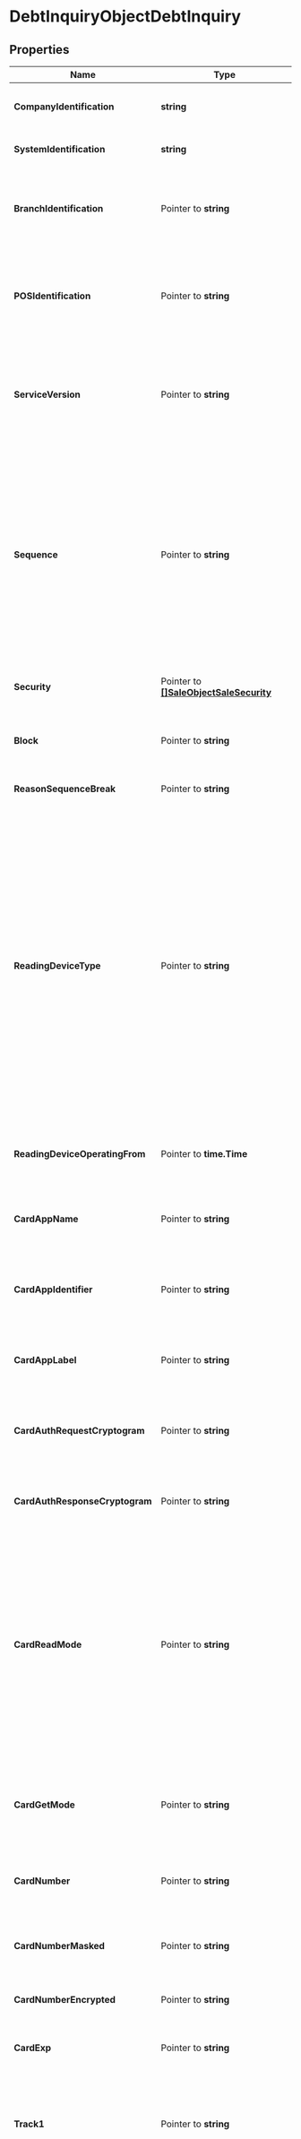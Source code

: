 # DebtInquiryObjectDebtInquiry

## Properties

Name | Type | Description | Notes
------------ | ------------- | ------------- | -------------
**CompanyIdentification** | **string** | ID que identifica la companía desde donde proviene la petición. | 
**SystemIdentification** | **string** | ID que identifica el sistema desde donde proviene la petición. | 
**BranchIdentification** | Pointer to **string** | ID que identifica la sucursal desde donde proviene la petición. Esta sucursal pertenece a una determinada companía. | [optional] 
**POSIdentification** | Pointer to **string** | ID que identifica la caja o punto de venta desde donde proviene la petición. Este punto de venta pertenece a una determinada sucursal y companía. | [optional] 
**ServiceVersion** | Pointer to **string** | Versión del Servicio de la Plataforma con la cual se quiere transaccionar, en caso de no ser especificado será atendido por la última versión del servicio disponible. | [optional] 
**Sequence** | Pointer to **string** | Retornado en todas las respuesta que el POS/PINPAD debe enviar en el próximo requerimiento. En caso de que el POS no lo envíe, envíe vacío o con un valor que no corresponde se produce “La Ruptura de Secuencia” y la plataforma si la última transacción que realizó el POS no esta confirmada y esta Aprobada genera entonces una reversa de la misma. | [optional] 
**Security** | Pointer to [**[]SaleObjectSaleSecurity**](SaleObjectSaleSecurity.md) | Datos asociados a la seguridad de la transacción o de elementos sensibles. | [optional] 
**Block** | Pointer to **string** | ID que identifica a un grupo de transacciones que serán confirmadas o canceladas | [optional] 
**ReasonSequenceBreak** | Pointer to **string** | Motivo por el cual se requiere romper la secuencia. | [optional] 
**ReadingDeviceType** | Pointer to **string** | Tipo de dispositivo utilizado para ingresar los datos de la tarjeta. En función al dispositivo usado, serán realizadas ciertas verificaciones, por lo que ciertos datos serán requeridos. CustomerKeyboard, utilizado para ingreso manual de tarjeta a través de un portal web, por ejemplo - Keyboard, utilizado para ingreso manual de la tarjeta por parte del vendedor - MagneticStripReader, lector de banda de tarjetas por emulación de teclado, u otro valor configurado  que indentifique el dispositivo que se esta utilizando. | [optional] 
**ReadingDeviceOperatingFrom** | Pointer to **time.Time** | Indica desde cuando se encuentra operativo o encendido el dispositivo | [optional] 
**CardAppName** | Pointer to **string** | Disponible solo con Tarjetas Chip (Incluye Contacless Chip), se debe imprimir en los Tickets/Vouchers. | [optional] 
**CardAppIdentifier** | Pointer to **string** | Disponible solo con Tarjetas Chip (Incluye Contacless Chip), se debe imprimir en los Tickets/Vouchers. | [optional] 
**CardAppLabel** | Pointer to **string** | Disponible solo con Tarjetas Chip (Incluye Contacless Chip), se debe imprimir en los Tickets/Vouchers. | [optional] 
**CardAuthRequestCryptogram** | Pointer to **string** | Disponible solo con Tarjetas Chip (Incluye Contacless Chip), se debe imprimir en los Tickets/Vouchers. | [optional] 
**CardAuthResponseCryptogram** | Pointer to **string** | Disponible solo con Tarjetas Chip (Incluye Contacless Chip), se debe imprimir en los Tickets/Vouchers. | [optional] 
**CardReadMode** | Pointer to **string** | Modo de ingreso de los datos de la tarjeta. Los posibles valores significan: C - EMV Chip / B - Banda magnética / L - Contactless Chip / S - Contactless Banda / M - Manual (Tarjeta Presente) / T - Digitada (Tarjeta no Presente) / E - ECOMMERCE (Ventas por Internet)  / F - FALLBACK (Banda por falla en Chip) / K - TOKEN / R - Recurring ( Pagos Recurrentes ) | [optional] 
**CardGetMode** | Pointer to **string** | Indican por cada elemento que contiene los datos sensibles, si están encriptados  y también el algoritmo usado. En caso de no estar especificado se asume PLAIN. | [optional] 
**CardNumber** | Pointer to **string** | Número de Tarjeta, en el caso de las respuestas el mismo estará enmascarado. | [optional] 
**CardNumberMasked** | Pointer to **string** | Número de tarjeta enmascarado, según indica la parametrización en la base de datos. Se utilizará para imprimir en el cupón.   | [optional] 
**CardNumberEncrypted** | Pointer to **string** | Número de tarjeta encriptado. | [optional] 
**CardExp** | Pointer to **string** | Fecha de vencimiento de la tarjeta. Este dato sera necesario si el modo de ingreso fue manual/digitada. | [optional] 
**Track1** | Pointer to **string** | Banda Número 1 de la tarjeta. Este dato sera necesario si el modo de ingreso fue por banda (deslizando la banda por el lector). | [optional] 
**Track2** | Pointer to **string** | Banda Número 2 de la tarjeta. Este dato sera necesario si el modo de ingreso fue por banda (deslizando la banda por el lector). | [optional] 
**InputTokens** | Pointer to [**[]SaleObjectSaleInputTokens**](SaleObjectSaleInputTokens.md) | Tokens. | [optional] 
**SecurityCode** | Pointer to **string** | Código de seguridad de la tarjeta. | [optional] 
**Pin** | Pointer to **string** | PIN block | [optional] 
**CardLastFourDigits** | Pointer to **string** | últimos 4 digitos de la tarjeta, ingresado a partir de lo que el vendedor verifica en la superficie de la tarjeta. Este dato solo sera requerido para ciertos tipos de dispositivos de capturas, como por ejemplo lectores de tarjetas por emulación de teclado, y siempre y cuando la parametrización de la marca de la tarjeta asi lo indique. | [optional] 
**CredentialToken** | Pointer to **string** | Token asociado a la Credencial Enrolada | [optional] 
**CredentialIssuerToken** | Pointer to **string** | Emisor del Token asociado a la credencial enrolada | [optional] 
**Payer** | Pointer to [**SaleObjectSalePayer**](SaleObjectSalePayer.md) |  | [optional] 
**Customer** | Pointer to [**SaleObjectSaleCustomer**](SaleObjectSaleCustomer.md) |  | [optional] 
**PaymentFacilitatorID** | Pointer to **string** | Identificador de facilitador de pagos o Payfac. | [optional] 
**MerchantID** | Pointer to **string** | Número de comercio utilizado para realizar la transacción. Este Número es asignado por el host, y parametrizado en la BD, relacionado a cada uno de los planes disponibles. | [optional] 
**TerminalID** | Pointer to **string** | Identificador de Terminal por el cual se envía la Transacción al Host. | [optional] 
**TerminalTrace** | Pointer to **int32** | Número de Trace/Secuencia que genera la plataforma para la transacción asociado al TerminalID. | [optional] 
**SettlementBatchNumber** | Pointer to **int32** | Para aquellos host que exista el concepto de lote, es el número de lote al cual pertenece la transacción. | [optional] 

## Methods

### NewDebtInquiryObjectDebtInquiry

`func NewDebtInquiryObjectDebtInquiry(companyIdentification string, systemIdentification string, ) *DebtInquiryObjectDebtInquiry`

NewDebtInquiryObjectDebtInquiry instantiates a new DebtInquiryObjectDebtInquiry object
This constructor will assign default values to properties that have it defined,
and makes sure properties required by API are set, but the set of arguments
will change when the set of required properties is changed

### NewDebtInquiryObjectDebtInquiryWithDefaults

`func NewDebtInquiryObjectDebtInquiryWithDefaults() *DebtInquiryObjectDebtInquiry`

NewDebtInquiryObjectDebtInquiryWithDefaults instantiates a new DebtInquiryObjectDebtInquiry object
This constructor will only assign default values to properties that have it defined,
but it doesn't guarantee that properties required by API are set

### GetCompanyIdentification

`func (o *DebtInquiryObjectDebtInquiry) GetCompanyIdentification() string`

GetCompanyIdentification returns the CompanyIdentification field if non-nil, zero value otherwise.

### GetCompanyIdentificationOk

`func (o *DebtInquiryObjectDebtInquiry) GetCompanyIdentificationOk() (*string, bool)`

GetCompanyIdentificationOk returns a tuple with the CompanyIdentification field if it's non-nil, zero value otherwise
and a boolean to check if the value has been set.

### SetCompanyIdentification

`func (o *DebtInquiryObjectDebtInquiry) SetCompanyIdentification(v string)`

SetCompanyIdentification sets CompanyIdentification field to given value.


### GetSystemIdentification

`func (o *DebtInquiryObjectDebtInquiry) GetSystemIdentification() string`

GetSystemIdentification returns the SystemIdentification field if non-nil, zero value otherwise.

### GetSystemIdentificationOk

`func (o *DebtInquiryObjectDebtInquiry) GetSystemIdentificationOk() (*string, bool)`

GetSystemIdentificationOk returns a tuple with the SystemIdentification field if it's non-nil, zero value otherwise
and a boolean to check if the value has been set.

### SetSystemIdentification

`func (o *DebtInquiryObjectDebtInquiry) SetSystemIdentification(v string)`

SetSystemIdentification sets SystemIdentification field to given value.


### GetBranchIdentification

`func (o *DebtInquiryObjectDebtInquiry) GetBranchIdentification() string`

GetBranchIdentification returns the BranchIdentification field if non-nil, zero value otherwise.

### GetBranchIdentificationOk

`func (o *DebtInquiryObjectDebtInquiry) GetBranchIdentificationOk() (*string, bool)`

GetBranchIdentificationOk returns a tuple with the BranchIdentification field if it's non-nil, zero value otherwise
and a boolean to check if the value has been set.

### SetBranchIdentification

`func (o *DebtInquiryObjectDebtInquiry) SetBranchIdentification(v string)`

SetBranchIdentification sets BranchIdentification field to given value.

### HasBranchIdentification

`func (o *DebtInquiryObjectDebtInquiry) HasBranchIdentification() bool`

HasBranchIdentification returns a boolean if a field has been set.

### GetPOSIdentification

`func (o *DebtInquiryObjectDebtInquiry) GetPOSIdentification() string`

GetPOSIdentification returns the POSIdentification field if non-nil, zero value otherwise.

### GetPOSIdentificationOk

`func (o *DebtInquiryObjectDebtInquiry) GetPOSIdentificationOk() (*string, bool)`

GetPOSIdentificationOk returns a tuple with the POSIdentification field if it's non-nil, zero value otherwise
and a boolean to check if the value has been set.

### SetPOSIdentification

`func (o *DebtInquiryObjectDebtInquiry) SetPOSIdentification(v string)`

SetPOSIdentification sets POSIdentification field to given value.

### HasPOSIdentification

`func (o *DebtInquiryObjectDebtInquiry) HasPOSIdentification() bool`

HasPOSIdentification returns a boolean if a field has been set.

### GetServiceVersion

`func (o *DebtInquiryObjectDebtInquiry) GetServiceVersion() string`

GetServiceVersion returns the ServiceVersion field if non-nil, zero value otherwise.

### GetServiceVersionOk

`func (o *DebtInquiryObjectDebtInquiry) GetServiceVersionOk() (*string, bool)`

GetServiceVersionOk returns a tuple with the ServiceVersion field if it's non-nil, zero value otherwise
and a boolean to check if the value has been set.

### SetServiceVersion

`func (o *DebtInquiryObjectDebtInquiry) SetServiceVersion(v string)`

SetServiceVersion sets ServiceVersion field to given value.

### HasServiceVersion

`func (o *DebtInquiryObjectDebtInquiry) HasServiceVersion() bool`

HasServiceVersion returns a boolean if a field has been set.

### GetSequence

`func (o *DebtInquiryObjectDebtInquiry) GetSequence() string`

GetSequence returns the Sequence field if non-nil, zero value otherwise.

### GetSequenceOk

`func (o *DebtInquiryObjectDebtInquiry) GetSequenceOk() (*string, bool)`

GetSequenceOk returns a tuple with the Sequence field if it's non-nil, zero value otherwise
and a boolean to check if the value has been set.

### SetSequence

`func (o *DebtInquiryObjectDebtInquiry) SetSequence(v string)`

SetSequence sets Sequence field to given value.

### HasSequence

`func (o *DebtInquiryObjectDebtInquiry) HasSequence() bool`

HasSequence returns a boolean if a field has been set.

### GetSecurity

`func (o *DebtInquiryObjectDebtInquiry) GetSecurity() []SaleObjectSaleSecurity`

GetSecurity returns the Security field if non-nil, zero value otherwise.

### GetSecurityOk

`func (o *DebtInquiryObjectDebtInquiry) GetSecurityOk() (*[]SaleObjectSaleSecurity, bool)`

GetSecurityOk returns a tuple with the Security field if it's non-nil, zero value otherwise
and a boolean to check if the value has been set.

### SetSecurity

`func (o *DebtInquiryObjectDebtInquiry) SetSecurity(v []SaleObjectSaleSecurity)`

SetSecurity sets Security field to given value.

### HasSecurity

`func (o *DebtInquiryObjectDebtInquiry) HasSecurity() bool`

HasSecurity returns a boolean if a field has been set.

### GetBlock

`func (o *DebtInquiryObjectDebtInquiry) GetBlock() string`

GetBlock returns the Block field if non-nil, zero value otherwise.

### GetBlockOk

`func (o *DebtInquiryObjectDebtInquiry) GetBlockOk() (*string, bool)`

GetBlockOk returns a tuple with the Block field if it's non-nil, zero value otherwise
and a boolean to check if the value has been set.

### SetBlock

`func (o *DebtInquiryObjectDebtInquiry) SetBlock(v string)`

SetBlock sets Block field to given value.

### HasBlock

`func (o *DebtInquiryObjectDebtInquiry) HasBlock() bool`

HasBlock returns a boolean if a field has been set.

### GetReasonSequenceBreak

`func (o *DebtInquiryObjectDebtInquiry) GetReasonSequenceBreak() string`

GetReasonSequenceBreak returns the ReasonSequenceBreak field if non-nil, zero value otherwise.

### GetReasonSequenceBreakOk

`func (o *DebtInquiryObjectDebtInquiry) GetReasonSequenceBreakOk() (*string, bool)`

GetReasonSequenceBreakOk returns a tuple with the ReasonSequenceBreak field if it's non-nil, zero value otherwise
and a boolean to check if the value has been set.

### SetReasonSequenceBreak

`func (o *DebtInquiryObjectDebtInquiry) SetReasonSequenceBreak(v string)`

SetReasonSequenceBreak sets ReasonSequenceBreak field to given value.

### HasReasonSequenceBreak

`func (o *DebtInquiryObjectDebtInquiry) HasReasonSequenceBreak() bool`

HasReasonSequenceBreak returns a boolean if a field has been set.

### GetReadingDeviceType

`func (o *DebtInquiryObjectDebtInquiry) GetReadingDeviceType() string`

GetReadingDeviceType returns the ReadingDeviceType field if non-nil, zero value otherwise.

### GetReadingDeviceTypeOk

`func (o *DebtInquiryObjectDebtInquiry) GetReadingDeviceTypeOk() (*string, bool)`

GetReadingDeviceTypeOk returns a tuple with the ReadingDeviceType field if it's non-nil, zero value otherwise
and a boolean to check if the value has been set.

### SetReadingDeviceType

`func (o *DebtInquiryObjectDebtInquiry) SetReadingDeviceType(v string)`

SetReadingDeviceType sets ReadingDeviceType field to given value.

### HasReadingDeviceType

`func (o *DebtInquiryObjectDebtInquiry) HasReadingDeviceType() bool`

HasReadingDeviceType returns a boolean if a field has been set.

### GetReadingDeviceOperatingFrom

`func (o *DebtInquiryObjectDebtInquiry) GetReadingDeviceOperatingFrom() time.Time`

GetReadingDeviceOperatingFrom returns the ReadingDeviceOperatingFrom field if non-nil, zero value otherwise.

### GetReadingDeviceOperatingFromOk

`func (o *DebtInquiryObjectDebtInquiry) GetReadingDeviceOperatingFromOk() (*time.Time, bool)`

GetReadingDeviceOperatingFromOk returns a tuple with the ReadingDeviceOperatingFrom field if it's non-nil, zero value otherwise
and a boolean to check if the value has been set.

### SetReadingDeviceOperatingFrom

`func (o *DebtInquiryObjectDebtInquiry) SetReadingDeviceOperatingFrom(v time.Time)`

SetReadingDeviceOperatingFrom sets ReadingDeviceOperatingFrom field to given value.

### HasReadingDeviceOperatingFrom

`func (o *DebtInquiryObjectDebtInquiry) HasReadingDeviceOperatingFrom() bool`

HasReadingDeviceOperatingFrom returns a boolean if a field has been set.

### GetCardAppName

`func (o *DebtInquiryObjectDebtInquiry) GetCardAppName() string`

GetCardAppName returns the CardAppName field if non-nil, zero value otherwise.

### GetCardAppNameOk

`func (o *DebtInquiryObjectDebtInquiry) GetCardAppNameOk() (*string, bool)`

GetCardAppNameOk returns a tuple with the CardAppName field if it's non-nil, zero value otherwise
and a boolean to check if the value has been set.

### SetCardAppName

`func (o *DebtInquiryObjectDebtInquiry) SetCardAppName(v string)`

SetCardAppName sets CardAppName field to given value.

### HasCardAppName

`func (o *DebtInquiryObjectDebtInquiry) HasCardAppName() bool`

HasCardAppName returns a boolean if a field has been set.

### GetCardAppIdentifier

`func (o *DebtInquiryObjectDebtInquiry) GetCardAppIdentifier() string`

GetCardAppIdentifier returns the CardAppIdentifier field if non-nil, zero value otherwise.

### GetCardAppIdentifierOk

`func (o *DebtInquiryObjectDebtInquiry) GetCardAppIdentifierOk() (*string, bool)`

GetCardAppIdentifierOk returns a tuple with the CardAppIdentifier field if it's non-nil, zero value otherwise
and a boolean to check if the value has been set.

### SetCardAppIdentifier

`func (o *DebtInquiryObjectDebtInquiry) SetCardAppIdentifier(v string)`

SetCardAppIdentifier sets CardAppIdentifier field to given value.

### HasCardAppIdentifier

`func (o *DebtInquiryObjectDebtInquiry) HasCardAppIdentifier() bool`

HasCardAppIdentifier returns a boolean if a field has been set.

### GetCardAppLabel

`func (o *DebtInquiryObjectDebtInquiry) GetCardAppLabel() string`

GetCardAppLabel returns the CardAppLabel field if non-nil, zero value otherwise.

### GetCardAppLabelOk

`func (o *DebtInquiryObjectDebtInquiry) GetCardAppLabelOk() (*string, bool)`

GetCardAppLabelOk returns a tuple with the CardAppLabel field if it's non-nil, zero value otherwise
and a boolean to check if the value has been set.

### SetCardAppLabel

`func (o *DebtInquiryObjectDebtInquiry) SetCardAppLabel(v string)`

SetCardAppLabel sets CardAppLabel field to given value.

### HasCardAppLabel

`func (o *DebtInquiryObjectDebtInquiry) HasCardAppLabel() bool`

HasCardAppLabel returns a boolean if a field has been set.

### GetCardAuthRequestCryptogram

`func (o *DebtInquiryObjectDebtInquiry) GetCardAuthRequestCryptogram() string`

GetCardAuthRequestCryptogram returns the CardAuthRequestCryptogram field if non-nil, zero value otherwise.

### GetCardAuthRequestCryptogramOk

`func (o *DebtInquiryObjectDebtInquiry) GetCardAuthRequestCryptogramOk() (*string, bool)`

GetCardAuthRequestCryptogramOk returns a tuple with the CardAuthRequestCryptogram field if it's non-nil, zero value otherwise
and a boolean to check if the value has been set.

### SetCardAuthRequestCryptogram

`func (o *DebtInquiryObjectDebtInquiry) SetCardAuthRequestCryptogram(v string)`

SetCardAuthRequestCryptogram sets CardAuthRequestCryptogram field to given value.

### HasCardAuthRequestCryptogram

`func (o *DebtInquiryObjectDebtInquiry) HasCardAuthRequestCryptogram() bool`

HasCardAuthRequestCryptogram returns a boolean if a field has been set.

### GetCardAuthResponseCryptogram

`func (o *DebtInquiryObjectDebtInquiry) GetCardAuthResponseCryptogram() string`

GetCardAuthResponseCryptogram returns the CardAuthResponseCryptogram field if non-nil, zero value otherwise.

### GetCardAuthResponseCryptogramOk

`func (o *DebtInquiryObjectDebtInquiry) GetCardAuthResponseCryptogramOk() (*string, bool)`

GetCardAuthResponseCryptogramOk returns a tuple with the CardAuthResponseCryptogram field if it's non-nil, zero value otherwise
and a boolean to check if the value has been set.

### SetCardAuthResponseCryptogram

`func (o *DebtInquiryObjectDebtInquiry) SetCardAuthResponseCryptogram(v string)`

SetCardAuthResponseCryptogram sets CardAuthResponseCryptogram field to given value.

### HasCardAuthResponseCryptogram

`func (o *DebtInquiryObjectDebtInquiry) HasCardAuthResponseCryptogram() bool`

HasCardAuthResponseCryptogram returns a boolean if a field has been set.

### GetCardReadMode

`func (o *DebtInquiryObjectDebtInquiry) GetCardReadMode() string`

GetCardReadMode returns the CardReadMode field if non-nil, zero value otherwise.

### GetCardReadModeOk

`func (o *DebtInquiryObjectDebtInquiry) GetCardReadModeOk() (*string, bool)`

GetCardReadModeOk returns a tuple with the CardReadMode field if it's non-nil, zero value otherwise
and a boolean to check if the value has been set.

### SetCardReadMode

`func (o *DebtInquiryObjectDebtInquiry) SetCardReadMode(v string)`

SetCardReadMode sets CardReadMode field to given value.

### HasCardReadMode

`func (o *DebtInquiryObjectDebtInquiry) HasCardReadMode() bool`

HasCardReadMode returns a boolean if a field has been set.

### GetCardGetMode

`func (o *DebtInquiryObjectDebtInquiry) GetCardGetMode() string`

GetCardGetMode returns the CardGetMode field if non-nil, zero value otherwise.

### GetCardGetModeOk

`func (o *DebtInquiryObjectDebtInquiry) GetCardGetModeOk() (*string, bool)`

GetCardGetModeOk returns a tuple with the CardGetMode field if it's non-nil, zero value otherwise
and a boolean to check if the value has been set.

### SetCardGetMode

`func (o *DebtInquiryObjectDebtInquiry) SetCardGetMode(v string)`

SetCardGetMode sets CardGetMode field to given value.

### HasCardGetMode

`func (o *DebtInquiryObjectDebtInquiry) HasCardGetMode() bool`

HasCardGetMode returns a boolean if a field has been set.

### GetCardNumber

`func (o *DebtInquiryObjectDebtInquiry) GetCardNumber() string`

GetCardNumber returns the CardNumber field if non-nil, zero value otherwise.

### GetCardNumberOk

`func (o *DebtInquiryObjectDebtInquiry) GetCardNumberOk() (*string, bool)`

GetCardNumberOk returns a tuple with the CardNumber field if it's non-nil, zero value otherwise
and a boolean to check if the value has been set.

### SetCardNumber

`func (o *DebtInquiryObjectDebtInquiry) SetCardNumber(v string)`

SetCardNumber sets CardNumber field to given value.

### HasCardNumber

`func (o *DebtInquiryObjectDebtInquiry) HasCardNumber() bool`

HasCardNumber returns a boolean if a field has been set.

### GetCardNumberMasked

`func (o *DebtInquiryObjectDebtInquiry) GetCardNumberMasked() string`

GetCardNumberMasked returns the CardNumberMasked field if non-nil, zero value otherwise.

### GetCardNumberMaskedOk

`func (o *DebtInquiryObjectDebtInquiry) GetCardNumberMaskedOk() (*string, bool)`

GetCardNumberMaskedOk returns a tuple with the CardNumberMasked field if it's non-nil, zero value otherwise
and a boolean to check if the value has been set.

### SetCardNumberMasked

`func (o *DebtInquiryObjectDebtInquiry) SetCardNumberMasked(v string)`

SetCardNumberMasked sets CardNumberMasked field to given value.

### HasCardNumberMasked

`func (o *DebtInquiryObjectDebtInquiry) HasCardNumberMasked() bool`

HasCardNumberMasked returns a boolean if a field has been set.

### GetCardNumberEncrypted

`func (o *DebtInquiryObjectDebtInquiry) GetCardNumberEncrypted() string`

GetCardNumberEncrypted returns the CardNumberEncrypted field if non-nil, zero value otherwise.

### GetCardNumberEncryptedOk

`func (o *DebtInquiryObjectDebtInquiry) GetCardNumberEncryptedOk() (*string, bool)`

GetCardNumberEncryptedOk returns a tuple with the CardNumberEncrypted field if it's non-nil, zero value otherwise
and a boolean to check if the value has been set.

### SetCardNumberEncrypted

`func (o *DebtInquiryObjectDebtInquiry) SetCardNumberEncrypted(v string)`

SetCardNumberEncrypted sets CardNumberEncrypted field to given value.

### HasCardNumberEncrypted

`func (o *DebtInquiryObjectDebtInquiry) HasCardNumberEncrypted() bool`

HasCardNumberEncrypted returns a boolean if a field has been set.

### GetCardExp

`func (o *DebtInquiryObjectDebtInquiry) GetCardExp() string`

GetCardExp returns the CardExp field if non-nil, zero value otherwise.

### GetCardExpOk

`func (o *DebtInquiryObjectDebtInquiry) GetCardExpOk() (*string, bool)`

GetCardExpOk returns a tuple with the CardExp field if it's non-nil, zero value otherwise
and a boolean to check if the value has been set.

### SetCardExp

`func (o *DebtInquiryObjectDebtInquiry) SetCardExp(v string)`

SetCardExp sets CardExp field to given value.

### HasCardExp

`func (o *DebtInquiryObjectDebtInquiry) HasCardExp() bool`

HasCardExp returns a boolean if a field has been set.

### GetTrack1

`func (o *DebtInquiryObjectDebtInquiry) GetTrack1() string`

GetTrack1 returns the Track1 field if non-nil, zero value otherwise.

### GetTrack1Ok

`func (o *DebtInquiryObjectDebtInquiry) GetTrack1Ok() (*string, bool)`

GetTrack1Ok returns a tuple with the Track1 field if it's non-nil, zero value otherwise
and a boolean to check if the value has been set.

### SetTrack1

`func (o *DebtInquiryObjectDebtInquiry) SetTrack1(v string)`

SetTrack1 sets Track1 field to given value.

### HasTrack1

`func (o *DebtInquiryObjectDebtInquiry) HasTrack1() bool`

HasTrack1 returns a boolean if a field has been set.

### GetTrack2

`func (o *DebtInquiryObjectDebtInquiry) GetTrack2() string`

GetTrack2 returns the Track2 field if non-nil, zero value otherwise.

### GetTrack2Ok

`func (o *DebtInquiryObjectDebtInquiry) GetTrack2Ok() (*string, bool)`

GetTrack2Ok returns a tuple with the Track2 field if it's non-nil, zero value otherwise
and a boolean to check if the value has been set.

### SetTrack2

`func (o *DebtInquiryObjectDebtInquiry) SetTrack2(v string)`

SetTrack2 sets Track2 field to given value.

### HasTrack2

`func (o *DebtInquiryObjectDebtInquiry) HasTrack2() bool`

HasTrack2 returns a boolean if a field has been set.

### GetInputTokens

`func (o *DebtInquiryObjectDebtInquiry) GetInputTokens() []SaleObjectSaleInputTokens`

GetInputTokens returns the InputTokens field if non-nil, zero value otherwise.

### GetInputTokensOk

`func (o *DebtInquiryObjectDebtInquiry) GetInputTokensOk() (*[]SaleObjectSaleInputTokens, bool)`

GetInputTokensOk returns a tuple with the InputTokens field if it's non-nil, zero value otherwise
and a boolean to check if the value has been set.

### SetInputTokens

`func (o *DebtInquiryObjectDebtInquiry) SetInputTokens(v []SaleObjectSaleInputTokens)`

SetInputTokens sets InputTokens field to given value.

### HasInputTokens

`func (o *DebtInquiryObjectDebtInquiry) HasInputTokens() bool`

HasInputTokens returns a boolean if a field has been set.

### GetSecurityCode

`func (o *DebtInquiryObjectDebtInquiry) GetSecurityCode() string`

GetSecurityCode returns the SecurityCode field if non-nil, zero value otherwise.

### GetSecurityCodeOk

`func (o *DebtInquiryObjectDebtInquiry) GetSecurityCodeOk() (*string, bool)`

GetSecurityCodeOk returns a tuple with the SecurityCode field if it's non-nil, zero value otherwise
and a boolean to check if the value has been set.

### SetSecurityCode

`func (o *DebtInquiryObjectDebtInquiry) SetSecurityCode(v string)`

SetSecurityCode sets SecurityCode field to given value.

### HasSecurityCode

`func (o *DebtInquiryObjectDebtInquiry) HasSecurityCode() bool`

HasSecurityCode returns a boolean if a field has been set.

### GetPin

`func (o *DebtInquiryObjectDebtInquiry) GetPin() string`

GetPin returns the Pin field if non-nil, zero value otherwise.

### GetPinOk

`func (o *DebtInquiryObjectDebtInquiry) GetPinOk() (*string, bool)`

GetPinOk returns a tuple with the Pin field if it's non-nil, zero value otherwise
and a boolean to check if the value has been set.

### SetPin

`func (o *DebtInquiryObjectDebtInquiry) SetPin(v string)`

SetPin sets Pin field to given value.

### HasPin

`func (o *DebtInquiryObjectDebtInquiry) HasPin() bool`

HasPin returns a boolean if a field has been set.

### GetCardLastFourDigits

`func (o *DebtInquiryObjectDebtInquiry) GetCardLastFourDigits() string`

GetCardLastFourDigits returns the CardLastFourDigits field if non-nil, zero value otherwise.

### GetCardLastFourDigitsOk

`func (o *DebtInquiryObjectDebtInquiry) GetCardLastFourDigitsOk() (*string, bool)`

GetCardLastFourDigitsOk returns a tuple with the CardLastFourDigits field if it's non-nil, zero value otherwise
and a boolean to check if the value has been set.

### SetCardLastFourDigits

`func (o *DebtInquiryObjectDebtInquiry) SetCardLastFourDigits(v string)`

SetCardLastFourDigits sets CardLastFourDigits field to given value.

### HasCardLastFourDigits

`func (o *DebtInquiryObjectDebtInquiry) HasCardLastFourDigits() bool`

HasCardLastFourDigits returns a boolean if a field has been set.

### GetCredentialToken

`func (o *DebtInquiryObjectDebtInquiry) GetCredentialToken() string`

GetCredentialToken returns the CredentialToken field if non-nil, zero value otherwise.

### GetCredentialTokenOk

`func (o *DebtInquiryObjectDebtInquiry) GetCredentialTokenOk() (*string, bool)`

GetCredentialTokenOk returns a tuple with the CredentialToken field if it's non-nil, zero value otherwise
and a boolean to check if the value has been set.

### SetCredentialToken

`func (o *DebtInquiryObjectDebtInquiry) SetCredentialToken(v string)`

SetCredentialToken sets CredentialToken field to given value.

### HasCredentialToken

`func (o *DebtInquiryObjectDebtInquiry) HasCredentialToken() bool`

HasCredentialToken returns a boolean if a field has been set.

### GetCredentialIssuerToken

`func (o *DebtInquiryObjectDebtInquiry) GetCredentialIssuerToken() string`

GetCredentialIssuerToken returns the CredentialIssuerToken field if non-nil, zero value otherwise.

### GetCredentialIssuerTokenOk

`func (o *DebtInquiryObjectDebtInquiry) GetCredentialIssuerTokenOk() (*string, bool)`

GetCredentialIssuerTokenOk returns a tuple with the CredentialIssuerToken field if it's non-nil, zero value otherwise
and a boolean to check if the value has been set.

### SetCredentialIssuerToken

`func (o *DebtInquiryObjectDebtInquiry) SetCredentialIssuerToken(v string)`

SetCredentialIssuerToken sets CredentialIssuerToken field to given value.

### HasCredentialIssuerToken

`func (o *DebtInquiryObjectDebtInquiry) HasCredentialIssuerToken() bool`

HasCredentialIssuerToken returns a boolean if a field has been set.

### GetPayer

`func (o *DebtInquiryObjectDebtInquiry) GetPayer() SaleObjectSalePayer`

GetPayer returns the Payer field if non-nil, zero value otherwise.

### GetPayerOk

`func (o *DebtInquiryObjectDebtInquiry) GetPayerOk() (*SaleObjectSalePayer, bool)`

GetPayerOk returns a tuple with the Payer field if it's non-nil, zero value otherwise
and a boolean to check if the value has been set.

### SetPayer

`func (o *DebtInquiryObjectDebtInquiry) SetPayer(v SaleObjectSalePayer)`

SetPayer sets Payer field to given value.

### HasPayer

`func (o *DebtInquiryObjectDebtInquiry) HasPayer() bool`

HasPayer returns a boolean if a field has been set.

### GetCustomer

`func (o *DebtInquiryObjectDebtInquiry) GetCustomer() SaleObjectSaleCustomer`

GetCustomer returns the Customer field if non-nil, zero value otherwise.

### GetCustomerOk

`func (o *DebtInquiryObjectDebtInquiry) GetCustomerOk() (*SaleObjectSaleCustomer, bool)`

GetCustomerOk returns a tuple with the Customer field if it's non-nil, zero value otherwise
and a boolean to check if the value has been set.

### SetCustomer

`func (o *DebtInquiryObjectDebtInquiry) SetCustomer(v SaleObjectSaleCustomer)`

SetCustomer sets Customer field to given value.

### HasCustomer

`func (o *DebtInquiryObjectDebtInquiry) HasCustomer() bool`

HasCustomer returns a boolean if a field has been set.

### GetPaymentFacilitatorID

`func (o *DebtInquiryObjectDebtInquiry) GetPaymentFacilitatorID() string`

GetPaymentFacilitatorID returns the PaymentFacilitatorID field if non-nil, zero value otherwise.

### GetPaymentFacilitatorIDOk

`func (o *DebtInquiryObjectDebtInquiry) GetPaymentFacilitatorIDOk() (*string, bool)`

GetPaymentFacilitatorIDOk returns a tuple with the PaymentFacilitatorID field if it's non-nil, zero value otherwise
and a boolean to check if the value has been set.

### SetPaymentFacilitatorID

`func (o *DebtInquiryObjectDebtInquiry) SetPaymentFacilitatorID(v string)`

SetPaymentFacilitatorID sets PaymentFacilitatorID field to given value.

### HasPaymentFacilitatorID

`func (o *DebtInquiryObjectDebtInquiry) HasPaymentFacilitatorID() bool`

HasPaymentFacilitatorID returns a boolean if a field has been set.

### GetMerchantID

`func (o *DebtInquiryObjectDebtInquiry) GetMerchantID() string`

GetMerchantID returns the MerchantID field if non-nil, zero value otherwise.

### GetMerchantIDOk

`func (o *DebtInquiryObjectDebtInquiry) GetMerchantIDOk() (*string, bool)`

GetMerchantIDOk returns a tuple with the MerchantID field if it's non-nil, zero value otherwise
and a boolean to check if the value has been set.

### SetMerchantID

`func (o *DebtInquiryObjectDebtInquiry) SetMerchantID(v string)`

SetMerchantID sets MerchantID field to given value.

### HasMerchantID

`func (o *DebtInquiryObjectDebtInquiry) HasMerchantID() bool`

HasMerchantID returns a boolean if a field has been set.

### GetTerminalID

`func (o *DebtInquiryObjectDebtInquiry) GetTerminalID() string`

GetTerminalID returns the TerminalID field if non-nil, zero value otherwise.

### GetTerminalIDOk

`func (o *DebtInquiryObjectDebtInquiry) GetTerminalIDOk() (*string, bool)`

GetTerminalIDOk returns a tuple with the TerminalID field if it's non-nil, zero value otherwise
and a boolean to check if the value has been set.

### SetTerminalID

`func (o *DebtInquiryObjectDebtInquiry) SetTerminalID(v string)`

SetTerminalID sets TerminalID field to given value.

### HasTerminalID

`func (o *DebtInquiryObjectDebtInquiry) HasTerminalID() bool`

HasTerminalID returns a boolean if a field has been set.

### GetTerminalTrace

`func (o *DebtInquiryObjectDebtInquiry) GetTerminalTrace() int32`

GetTerminalTrace returns the TerminalTrace field if non-nil, zero value otherwise.

### GetTerminalTraceOk

`func (o *DebtInquiryObjectDebtInquiry) GetTerminalTraceOk() (*int32, bool)`

GetTerminalTraceOk returns a tuple with the TerminalTrace field if it's non-nil, zero value otherwise
and a boolean to check if the value has been set.

### SetTerminalTrace

`func (o *DebtInquiryObjectDebtInquiry) SetTerminalTrace(v int32)`

SetTerminalTrace sets TerminalTrace field to given value.

### HasTerminalTrace

`func (o *DebtInquiryObjectDebtInquiry) HasTerminalTrace() bool`

HasTerminalTrace returns a boolean if a field has been set.

### GetSettlementBatchNumber

`func (o *DebtInquiryObjectDebtInquiry) GetSettlementBatchNumber() int32`

GetSettlementBatchNumber returns the SettlementBatchNumber field if non-nil, zero value otherwise.

### GetSettlementBatchNumberOk

`func (o *DebtInquiryObjectDebtInquiry) GetSettlementBatchNumberOk() (*int32, bool)`

GetSettlementBatchNumberOk returns a tuple with the SettlementBatchNumber field if it's non-nil, zero value otherwise
and a boolean to check if the value has been set.

### SetSettlementBatchNumber

`func (o *DebtInquiryObjectDebtInquiry) SetSettlementBatchNumber(v int32)`

SetSettlementBatchNumber sets SettlementBatchNumber field to given value.

### HasSettlementBatchNumber

`func (o *DebtInquiryObjectDebtInquiry) HasSettlementBatchNumber() bool`

HasSettlementBatchNumber returns a boolean if a field has been set.


[[Back to Model list]](../README.md#documentation-for-models) [[Back to API list]](../README.md#documentation-for-api-endpoints) [[Back to README]](../README.md)


